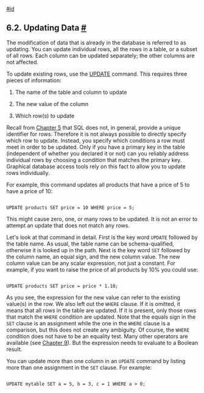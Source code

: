 [#id](#DML-UPDATE)

## 6.2. Updating Data [#](#DML-UPDATE)

The modification of data that is already in the database is referred to as updating. You can update individual rows, all the rows in a table, or a subset of all rows. Each column can be updated separately; the other columns are not affected.

To update existing rows, use the [UPDATE](sql-update) command. This requires three pieces of information:

1. The name of the table and column to update

2. The new value of the column

3. Which row(s) to update

Recall from [Chapter 5](ddl) that SQL does not, in general, provide a unique identifier for rows. Therefore it is not always possible to directly specify which row to update. Instead, you specify which conditions a row must meet in order to be updated. Only if you have a primary key in the table (independent of whether you declared it or not) can you reliably address individual rows by choosing a condition that matches the primary key. Graphical database access tools rely on this fact to allow you to update rows individually.

For example, this command updates all products that have a price of 5 to have a price of 10:

```

UPDATE products SET price = 10 WHERE price = 5;
```

This might cause zero, one, or many rows to be updated. It is not an error to attempt an update that does not match any rows.

Let's look at that command in detail. First is the key word `UPDATE` followed by the table name. As usual, the table name can be schema-qualified, otherwise it is looked up in the path. Next is the key word `SET` followed by the column name, an equal sign, and the new column value. The new column value can be any scalar expression, not just a constant. For example, if you want to raise the price of all products by 10% you could use:

```

UPDATE products SET price = price * 1.10;
```

As you see, the expression for the new value can refer to the existing value(s) in the row. We also left out the `WHERE` clause. If it is omitted, it means that all rows in the table are updated. If it is present, only those rows that match the `WHERE` condition are updated. Note that the equals sign in the `SET` clause is an assignment while the one in the `WHERE` clause is a comparison, but this does not create any ambiguity. Of course, the `WHERE` condition does not have to be an equality test. Many other operators are available (see [Chapter 9](functions)). But the expression needs to evaluate to a Boolean result.

You can update more than one column in an `UPDATE` command by listing more than one assignment in the `SET` clause. For example:

```

UPDATE mytable SET a = 5, b = 3, c = 1 WHERE a > 0;
```
